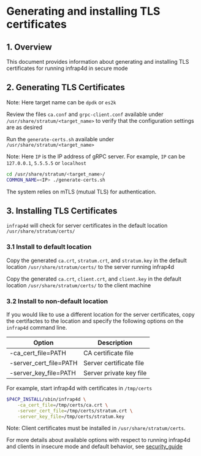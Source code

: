# Generating and installing TLS certificates

## 1. Overview

This document provides information about generating and installing TLS certificates
for running infrap4d in secure mode

## 2. Generating TLS Certificates

Note: Here target name can be `dpdk` or `es2k`

Review the files `ca.conf` and `grpc-client.conf` available under
`/usr/share/stratum/<target_name>` to verify that the configuration settings are
as desired

Run the `generate-certs.sh` available under `/usr/share/stratum/<target_name>`

Note: Here `IP` is the IP address of gRPC server.
For example, `IP` can be `127.0.0.1`, `5.5.5.5` or `localhost`

```bash
cd /usr/share/stratum/<target_name>/
COMMON_NAME=<IP> ./generate-certs.sh
```

The system relies on mTLS (mutual TLS) for authentication.

## 3. Installing TLS Certificates

`infrap4d` will check for server certificates in the default location
`/usr/share/stratum/certs/`

### 3.1 Install to default location

Copy the generated `ca.crt`, `stratum.crt`, and `stratum.key` in the
default location `/usr/share/stratum/certs/` to the server running infrap4d

Copy the generated `ca.crt`, `client.crt`, and `client.key` in the
default location `/usr/share/stratum/certs/` to the client machine

### 3.2 Install to non-default location

If you would like to use a different location for the server certificates,
copy the certifactes to the location and specify the following options on
the `infrap4d` command line.

Option                 | Description
---------------------- | -------------------
-ca_cert_file=PATH     | CA certificate file
-server_cert_file=PATH | Server certificate file
-server_key_file=PATH  | Server private key file

For example, start infrap4d with certificates in `/tmp/certs`

```bash
$P4CP_INSTALL/sbin/infrap4d \
    -ca_cert_file=/tmp/certs/ca.crt \
    -server_cert_file=/tmp/certs/stratum.crt \
    -server_key_file=/tmp/certs/stratum.key
```

Note: Client certificates must be installed in `/usr/share/stratum/certs`.

For more details about available options with respect to running infrap4d and
clients in insecure mode and default behavior, see
[security_guide](https://github.com/ipdk-io/networking-recipe/blob/main/docs/guides/security-guide.md)
